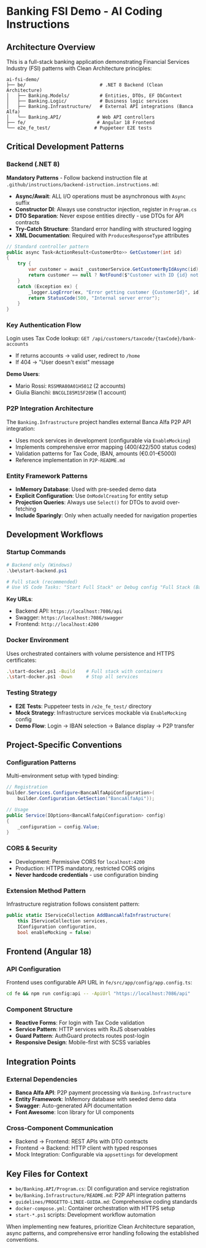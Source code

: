 # Banking FSI Demo - AI Coding Instructions

## Architecture Overview

This is a full-stack banking application demonstrating Financial Services Industry (FSI) patterns with Clean Architecture principles:

```
ai-fsi-demo/
├── be/                           # .NET 8 Backend (Clean Architecture)
│   ├── Banking.Models/           # Entities, DTOs, EF DbContext
│   ├── Banking.Logic/            # Business logic services
│   ├── Banking.Infrastructure/   # External API integrations (Banca Alfa)
│   └── Banking.API/             # Web API controllers
├── fe/                          # Angular 18 Frontend
└── e2e_fe_test/                # Puppeteer E2E tests
```

## Critical Development Patterns

### Backend (.NET 8)
**Mandatory Patterns** - Follow backend instruction file at `.github/instructions/backend-istruction.instructions.md`:
- **Async/Await**: ALL I/O operations must be asynchronous with `Async` suffix
- **Constructor DI**: Always use constructor injection, register in `Program.cs`
- **DTO Separation**: Never expose entities directly - use DTOs for API contracts
- **Try-Catch Structure**: Standard error handling with structured logging
- **XML Documentation**: Required with `ProducesResponseType` attributes

```csharp
// Standard controller pattern
public async Task<ActionResult<CustomerDto>> GetCustomer(int id)
{
    try {
        var customer = await _customerService.GetCustomerByIdAsync(id);
        return customer == null ? NotFound($"Customer with ID {id} not found") : Ok(customer);
    }
    catch (Exception ex) {
        _logger.LogError(ex, "Error getting customer {CustomerId}", id);
        return StatusCode(500, "Internal server error");
    }
}
```

### Key Authentication Flow
Login uses Tax Code lookup: `GET /api/customers/taxcode/{taxCode}/bank-accounts`
- If returns accounts → valid user, redirect to `/home`  
- If 404 → "User doesn't exist" message

**Demo Users**:
- Mario Rossi: `RSSMRA80A01H501Z` (2 accounts)
- Giulia Bianchi: `BNCGLI85M15F205W` (1 account)

### P2P Integration Architecture
The `Banking.Infrastructure` project handles external Banca Alfa P2P API integration:
- Uses mock services in development (configurable via `EnableMocking`)
- Implements comprehensive error mapping (400/422/500 status codes)
- Validation patterns for Tax Code, IBAN, amounts (€0.01-€5000)
- Reference implementation in `P2P-README.md`

### Entity Framework Patterns
- **InMemory Database**: Used with pre-seeded demo data
- **Explicit Configuration**: Use `OnModelCreating` for entity setup
- **Projection Queries**: Always use `Select()` for DTOs to avoid over-fetching
- **Include Sparingly**: Only when actually needed for navigation properties

## Development Workflows

### Startup Commands
```powershell
# Backend only (Windows)
.\be\start-backend.ps1

# Full stack (recommended)
# Use VS Code Tasks: "Start Full Stack" or Debug config "Full Stack (Backend + Frontend)"
```

**Key URLs**:
- Backend API: `https://localhost:7086/api`
- Swagger: `https://localhost:7086/swagger`  
- Frontend: `http://localhost:4200`

### Docker Environment
Uses orchestrated containers with volume persistence and HTTPS certificates:
```bash
.\start-docker.ps1 -Build    # Full stack with containers
.\start-docker.ps1 -Down     # Stop all services
```

### Testing Strategy
- **E2E Tests**: Puppeteer tests in `/e2e_fe_test/` directory
- **Mock Strategy**: Infrastructure services mockable via `EnableMocking` config
- **Demo Flow**: Login → IBAN selection → Balance display → P2P transfer

## Project-Specific Conventions

### Configuration Patterns
Multi-environment setup with typed binding:
```csharp
// Registration
builder.Services.Configure<BancaAlfaApiConfiguration>(
    builder.Configuration.GetSection("BancaAlfaApi"));

// Usage  
public Service(IOptions<BancaAlfaApiConfiguration> config)
{
    _configuration = config.Value;
}
```

### CORS & Security
- Development: Permissive CORS for `localhost:4200`
- Production: HTTPS mandatory, restricted CORS origins
- **Never hardcode credentials** - use configuration binding

### Extension Method Pattern
Infrastructure registration follows consistent pattern:
```csharp
public static IServiceCollection AddBancaAlfaInfrastructure(
    this IServiceCollection services, 
    IConfiguration configuration,
    bool enableMocking = false)
```

## Frontend (Angular 18)

### API Configuration
Frontend uses configurable API URL in `fe/src/app/config/app.config.ts`:
```bash
cd fe && npm run config:api -- -ApiUrl "https://localhost:7086/api"
```

### Component Structure
- **Reactive Forms**: For login with Tax Code validation
- **Service Pattern**: HTTP services with RxJS observables  
- **Guard Pattern**: AuthGuard protects routes post-login
- **Responsive Design**: Mobile-first with SCSS variables

## Integration Points

### External Dependencies
- **Banca Alfa API**: P2P payment processing via `Banking.Infrastructure`
- **Entity Framework**: InMemory database with seeded demo data
- **Swagger**: Auto-generated API documentation
- **Font Awesome**: Icon library for UI components

### Cross-Component Communication
- Backend → Frontend: REST APIs with DTO contracts
- Frontend → Backend: HTTP client with typed responses  
- Mock Integration: Configurable via `appsettings` for development

## Key Files for Context
- `be/Banking.API/Program.cs`: DI configuration and service registration
- `be/Banking.Infrastructure/README.md`: P2P API integration patterns
- `guidelines/PROGETTO-LINEE-GUIDA.md`: Comprehensive coding standards
- `docker-compose.yml`: Container orchestration with HTTPS setup
- `start-*.ps1` scripts: Development workflow automation

When implementing new features, prioritize Clean Architecture separation, async patterns, and comprehensive error handling following the established conventions.